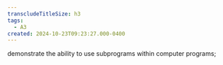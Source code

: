```yaml
---
transcludeTitleSize: h3
tags:
  - A3
created: 2024-10-23T09:23:27.000-0400
---
```

demonstrate the ability to use subprograms within computer programs;